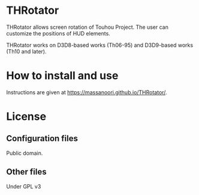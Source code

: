 THRotator
=====

THRotator allows screen rotation of Touhou Project.
The user can customize the positions of HUD elements.

THRotator works on D3D8-based works (Th06-95) and D3D9-based works (Th10 and later).

How to install and use
=====

Instructions are given at <https://massanoori.github.io/THRotator/>.

License
=====

Configuration files
-----

Public domain.

Other files
-----

Under GPL v3
